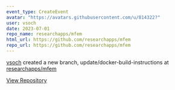 ```yaml
---
event_type: CreateEvent
avatar: "https://avatars.githubusercontent.com/u/814322?"
user: vsoch
date: 2023-07-01
repo_name: researchapps/mfem
html_url: https://github.com/researchapps/mfem
repo_url: https://github.com/researchapps/mfem
---
```


<a href='https://github.com/vsoch' target='_blank'>vsoch</a> created a new branch, update/docker-build-instructions at <a href='https://github.com/researchapps/mfem' target='_blank'>researchapps/mfem</a>

<a href='https://github.com/researchapps/mfem' target='_blank'>View Repository</a>